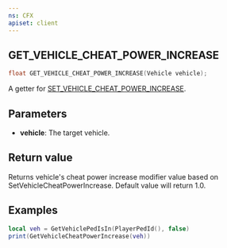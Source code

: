 ```yaml
---
ns: CFX
apiset: client
---
```

## GET_VEHICLE_CHEAT_POWER_INCREASE

```c
float GET_VEHICLE_CHEAT_POWER_INCREASE(Vehicle vehicle);
```

A getter for [SET_VEHICLE_CHEAT_POWER_INCREASE](#_0xB59E4BD37AE292DB).

## Parameters
* **vehicle**: The target vehicle.

## Return value
Returns vehicle's cheat power increase modifier value based on SetVehicleCheatPowerIncrease. Default value will return 1.0.

## Examples
```lua
local veh = GetVehiclePedIsIn(PlayerPedId(), false)
print(GetVehicleCheatPowerIncrease(veh))
```
